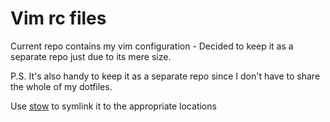# Vim rc files

Current repo contains my vim configuration - Decided to keep it as a separate
repo just due to its mere size.

P.S. It's also handy to keep it as a separate repo since I don't have to share the
whole of my dotfiles.

Use [stow](https://www.gnu.org/software/stow/) to symlink it to the appropriate locations

